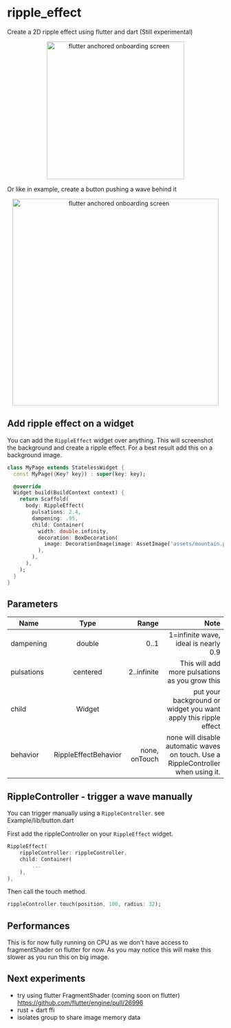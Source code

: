 # ripple_effect

Create a 2D ripple effect using flutter and dart (Still experimental)

<p align="center">
<img src="./docs/gifs/waves.gif" width="320" alt="flutter anchored onboarding screen" />
</p>

Or like in example, create a button pushing a wave behind it
<p align="center">
<img src="./docs/gifs/waves2.gif" width="480" alt="flutter anchored onboarding screen" />
</p>

## Add ripple effect on a widget
You can add the ```RippleEffect``` widget over anything. This will screenshot the background and create a ripple effect. 
For a best result add this on a background image. 

```dart
class MyPage extends StatelessWidget {
  const MyPage({Key? key}) : super(key: key);

  @override
  Widget build(BuildContext context) {
    return Scaffold(
      body: RippleEffect(
        pulsations: 2.4,
        dampening: .95,
        child: Container(
          width: double.infinity,
          decoration: BoxDecoration(
            image: DecorationImage(image: AssetImage('assets/mountain.png'), fit: BoxFit.cover),
          ),
        ),
      ),
    );
  }
}
```

## Parameters
| Name          | Type                 | Range | Note    |
| ------------- |:--------------------:| -----:|--------:|
| dampening     | double               | 0..1  |1=infinite wave, ideal is nearly 0.9 |
| pulsations    | centered             | 2..infinite | This will add more pulsations as you grow this |
| child         | Widget               |             | put your background or widget you want apply this ripple effect |
| behavior      | RippleEffectBehavior | none, onTouch | none will disable automatic waves on touch. Use a RippleController when using it. | | rippleController     | RippleController          |  | manually trigger a wave |



## RippleController - trigger a wave manually
You can trigger manually using a ```RippleController```. 
see Example/lib/button.dart 

First add the rippleController on your ```RippleEffect``` widget.
```dart
RippleEffect(
    rippleController: rippleController,
    child: Container(
        ...
    ),
),
```

Then call the touch method.
```dart
rippleController.touch(position, 100, radius: 32);
```

## Performances
This is for now fully running on CPU as we don't have access to fragmentShader on flutter for now. 
As you may notice this will make this slower as you run this on big image. 

## Next experiments
* try using flutter FragmentShader (coming soon on flutter) https://github.com/flutter/engine/pull/26996
* rust + dart ffi
* isolates group to share image memory data  